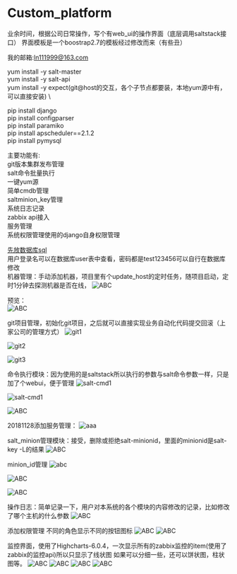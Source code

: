 # Custom_platform


业余时间，根据公司日常操作，写个有web_ui的操作界面（底层调用saltstack接口）
界面模板是一个boostrap2.7的模板经过修改而来（有些丑）

我的邮箱:ln111999@163.com

yum install -y salt-master \
yum install -y salt-api \
yum install -y expect(git@host的交互，各个子节点都要装，本地yum源中有，可以直接安装) \

pip install django \
pip install configparser \
pip install paramiko \
pip install apscheduler==2.1.2 \
pip install pymysql 

主要功能有: \
git版本集群发布管理 \
salt命令批量执行 \
一键yum源 \
简单cmdb管理 \
saltminion_key管理 \
系统日志记录 \
zabbix api接入 \
服务管理 \
系统权限管理使用的django自身权限管理

[先放数据库sql](https://github.com/lnytx/Custom_platform/blob/master/db/my_devpos.sql) \
用户登录名可以在数据库user表中查看，密码都是test123456可以自行在数据库修改 \
机器管理：手动添加机器，项目里有个update_host的定时任务，随项目启动，定时1分钟去探测机器是否在线，
![ABC](https://github.com/lnytx/Custom_platform/blob/master/temp/%E4%B8%BB%E6%9C%BA%E7%AE%A1%E7%90%86.png) 


预览：\
![ABC](https://github.com/lnytx/Custom_platform/blob/master/project_images/cmdb1.png)

git项目管理，初始化git项目，之后就可以直接实现业务自动化代码提交回滚（上家公司的管理方式）
![git1](https://github.com/lnytx/Custom_platform/blob/master/project_images/git1.png)



![git2](https://github.com/lnytx/Custom_platform/blob/master/project_images/git2.png)

![git3](https://github.com/lnytx/Custom_platform/blob/master/project_images/git3.png)

命令执行模块：因为使用的是saltstack所以执行的参数与salt命令参数一样，只是加了个webui，便于管理
![salt-cmd1](https://github.com/lnytx/Custom_platform/blob/master/project_images/salt_cmd1.png)

![salt-cmd1](https://github.com/lnytx/Custom_platform/blob/master/temp/%E5%91%BD%E4%BB%A4%E6%89%A7%E8%A1%8C.png)


![ABC](https://github.com/lnytx/Custom_platform/blob/master/project_images/salt_file_modify.png)

20181128添加服务管理：
![aaa](https://github.com/lnytx/Custom_platform/blob/master/project_images/%E6%9C%8D%E5%8A%A1.png)


salt_minion管理模块：接受，删除或拒绝salt-minionid，里面的minionid是salt-key -L的结果
![ABC](https://github.com/lnytx/Custom_platform/blob/master/project_images/salt_minion_key.png)

minion_id管理
![abc](https://github.com/lnytx/Custom_platform/blob/master/temp/minion_id%E7%AE%A1%E7%90%86.png)

![ABC](https://github.com/lnytx/Custom_platform/blob/master/project_images/yum.png)

![ABC](https://github.com/lnytx/Custom_platform/blob/master/project_images/yum_deploy.png)

操作日志：简单记录一下，用户对本系统的各个模块的内容修改的记录，比如修改了哪个主机的什么参数
![ABC](https://github.com/lnytx/Custom_platform/blob/master/temp/%E6%93%8D%E4%BD%9C%E6%97%A5%E5%BF%97.png)

添加权限管理
不同的角色显示不同的按钮图标
![ABC](https://github.com/lnytx/Custom_platform/blob/master/project_images/view_perm.png)
![ABC](https://github.com/lnytx/Custom_platform/blob/master/project_images/edit_perm.png)

监控界面，使用了Highcharts-6.0.4，一次显示所有的zabbix监控的item(使用了zabbix的监控api)所以只显示了线状图
如果可以分细一些，还可以饼状图，柱状图等。
![ABC](https://github.com/lnytx/Custom_platform/blob/master/project_images/01.png)
![ABC](https://github.com/lnytx/Custom_platform/blob/master/project_images/02.png)
![ABC](https://github.com/lnytx/Custom_platform/blob/master/project_images/03.png)
![ABC](https://github.com/lnytx/Custom_platform/blob/master/project_images/04.png)
